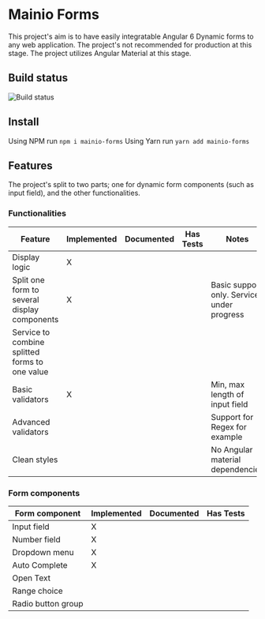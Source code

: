 # Mainio Forms

This project's aim is to have easily integratable Angular 6 Dynamic forms to any web application. The project's not recommended for production at this stage. The project utilizes Angular Material at this stage.

## Build status

![Build status](https://mainiocoproduction.visualstudio.com/_apis/public/build/definitions/8f3b2aa3-39a3-4734-88b5-e20e775f0672/4/badge)

## Install

Using NPM run `npm i mainio-forms`
Using Yarn run `yarn add mainio-forms`

## Features

The project's split to two parts; one for dynamic form components (such as input field), and the other functionalities.

### Functionalities

| Feature                                        | Implemented | Documented | Has Tests | Notes                                      |
| ---------------------------------------------- | ----------- | ---------- | --------- | ------------------------------------------ |
| Display logic                                  | X           |            |
| Split one form to several display components   | X           |            |           | Basic support only. Service under progress |
| Service to combine splitted forms to one value |             |            |
| Basic validators                               | X           |            |           | Min, max length of input field             |
| Advanced validators                            |             |            |           | Support for Regex for example              |
| Clean styles                                   |             |            |           | No Angular material dependencies           |

### Form components

| Form component     | Implemented | Documented | Has Tests |
| ------------------ | ----------- | ---------- | --------- |
| Input field        | X           |            |           |
| Number field       | X           |            |           |
| Dropdown menu      | X           |            |
| Auto Complete      | X           |            |
| Open Text          |             |            |
| Range choice       |             |            |
| Radio button group |             |            |
